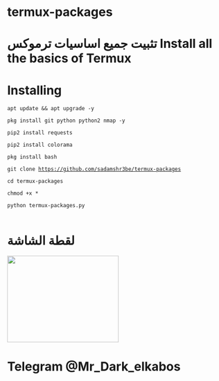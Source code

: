 # termux-packages
# تثبيت جميع اساسيات ترموكس  Install all the basics of Termux


# Installing
<code>apt update && apt upgrade -y</code>

<code>pkg install git python python2 nmap -y</code>

<code>pip2 install requests </code>

<code>pip2 install colorama </code>

<code>pkg install bash </code>

<code>git clone https://github.com/sadamshr3be/termux-packages</code>

<code>cd termux-packages</code>

<code>chmod +x *</code>

<code>python termux-packages.py </code><br><br>

# لقطة الشاشة


<img src="https://github.com/sadamshr3be/termux-packages/blob/main/Capture%2B_2022-04-12-00-51-13.png" width="257px" height="200px"/>




# Telegram @Mr_Dark_elkabos
